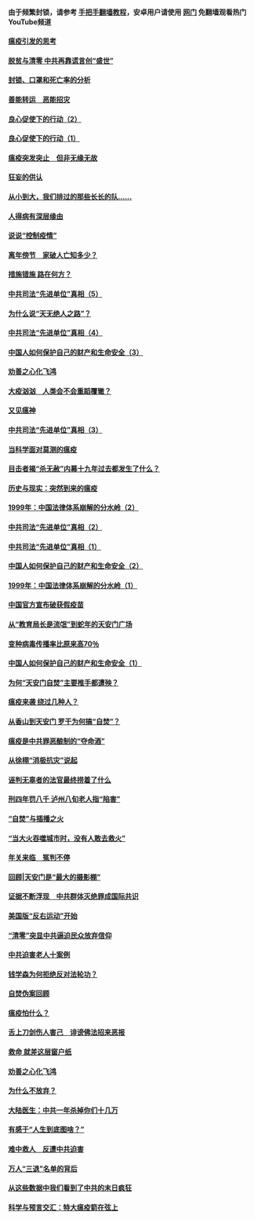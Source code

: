 #### 由于频繁封锁，请参考 [手把手翻墙教程](https://github.com/gfw-breaker/guides/wiki/)，安卓用户请使用 [网门](https://github.com/gfw-breaker/nogfw/blob/master/dl.md?t=03061000) 免翻墙观看热门YouTube频道 

#### [瘟疫引发的思考](../pages/19/421594.md?t=03061000) 

#### [脱贫与清零 中共再靠谎言创“盛世”](../pages/19/421590.md?t=03061000) 

#### [封锁、口罩和死亡率的分析](../pages/19/421495.md?t=03061000) 

#### [善能转运　恶能招灾](../pages/19/421334.md?t=03061000) 

#### [良心促使下的行动（2）](../pages/19/421361.md?t=03061000) 

#### [良心促使下的行动（1）](../pages/19/421302.md?t=03061000) 

#### [瘟疫突发突止　但非无缘无故](../pages/19/421281.md?t=03061000) 

#### [狂妄的供认](../pages/19/421199.md?t=03061000) 

#### [从小到大，我们排过的那些长长的队……](../pages/19/421243.md?t=03061000) 

#### [人得病有深层缘由](../pages/19/420864.md?t=03061000) 

#### [说说“控制疫情”](../pages/19/420831.md?t=03061000) 

#### [离年傍节　家破人亡知多少？](../pages/19/420563.md?t=03061000) 

#### [措施错施  路在何方？](../pages/19/420076.md?t=03061000) 

#### [中共司法“先进单位”真相（5）](../pages/19/419453.md?t=03061000) 

#### [为什么说“天无绝人之路”？](../pages/19/419618.md?t=03061000) 

#### [中共司法“先进单位”真相（4）](../pages/19/419452.md?t=03061000) 

#### [中国人如何保护自己的财产和生命安全（3）](../pages/19/419405.md?t=03061000) 

#### [劝善之心化飞鸿](../pages/19/418758.md?t=03061000) 

#### [大疫汹汹　人类会不会重蹈覆辙？](../pages/19/419691.md?t=03061000) 

#### [又见瘟神](../pages/19/419225.md?t=03061000) 

#### [中共司法“先进单位”真相（3）](../pages/19/419451.md?t=03061000) 

#### [当科学面对莫测的瘟疫](../pages/19/419625.md?t=03061000) 

#### [目击者揭“杀无赦”内幕十九年过去都发生了什么？](../pages/19/419617.md?t=03061000) 

#### [历史与现实：突然到来的瘟疫](../pages/19/419619.md?t=03061000) 

#### [1999年：中国法律体系崩解的分水岭（2）](../pages/19/419455.md?t=03061000) 

#### [中共司法“先进单位”真相（2）](../pages/19/419450.md?t=03061000) 

#### [中共司法“先进单位”真相（1）](../pages/19/419449.md?t=03061000) 

#### [中国人如何保护自己的财产和生命安全（2）](../pages/19/419404.md?t=03061000) 

#### [1999年：中国法律体系崩解的分水岭（1）](../pages/19/419454.md?t=03061000) 

#### [中国官方宣布破获假疫苗](../pages/19/419504.md?t=03061000) 

#### [从“教育局长是流氓”到蛇年的天安门广场](../pages/19/419470.md?t=03061000) 

#### [变种病毒传播率比原来高70％](../pages/19/419456.md?t=03061000) 

#### [中国人如何保护自己的财产和生命安全（1）](../pages/19/419403.md?t=03061000) 

#### [为何“天安门自焚”主要推手都遭殃？](../pages/19/419348.md?t=03061000) 

#### [瘟疫来袭 绕过几种人？](../pages/19/419349.md?t=03061000) 

#### [从香山到天安门 罗干为何搞“自焚”？](../pages/19/419270.md?t=03061000) 

#### [瘟疫是中共罪恶酿制的“夺命酒”](../pages/19/419223.md?t=03061000) 

#### [从徐栩“消极抗灾”说起](../pages/19/419224.md?t=03061000) 

#### [诬判无辜者的法官最终捞着了什么](../pages/19/419268.md?t=03061000) 

#### [刑四年罚八千 泸州八旬老人指“陷害”](../pages/19/419232.md?t=03061000) 

#### [“自焚”与插播之火](../pages/19/419226.md?t=03061000) 

#### [“当大火吞噬城市时，没有人敢去救火”](../pages/19/419077.md?t=03061000) 

#### [年关来临　冤判不停](../pages/19/419093.md?t=03061000) 

#### [回顾|天安门是“最大的摄影棚”](../pages/19/380866.md?t=03061000) 

#### [证据不断浮现　中共群体灭绝罪成国际共识](../pages/19/419031.md?t=03061000) 

#### [美国版“反右运动”开始](../pages/19/419030.md?t=03061000) 

#### [“清零”突显中共逼迫民众放弃信仰](../pages/19/418995.md?t=03061000) 

#### [中共迫害老人十案例](../pages/19/418831.md?t=03061000) 

#### [钱学森为何拒绝反对法轮功？](../pages/19/418905.md?t=03061000) 

#### [自焚伪案回顾](../pages/19/418799.md?t=03061000) 

#### [瘟疫怕什么？](../pages/19/418800.md?t=03061000) 

#### [舌上刀剑伤人害己　诽谤佛法招来恶报](../pages/19/418731.md?t=03061000) 

#### [救命 就差这层窗户纸](../pages/19/418706.md?t=03061000) 

#### [劝善之心化飞鸿](../pages/19/416766.md?t=03061000) 

#### [为什么不放弃？](../pages/19/418691.md?t=03061000) 

#### [大陆医生：中共一年杀掉你们十几万](../pages/19/418670.md?t=03061000) 

#### [有感于“人生到底图啥？”](../pages/19/418624.md?t=03061000) 

#### [难中救人　反遭中共迫害](../pages/19/418414.md?t=03061000) 

#### [万人“三退”名单的背后](../pages/19/418505.md?t=03061000) 

#### [从这些数据中我们看到了中共的末日疯狂](../pages/19/418420.md?t=03061000) 

#### [科学与预言交汇：特大瘟疫箭在弦上](../pages/19/418266.md?t=03061000) 


